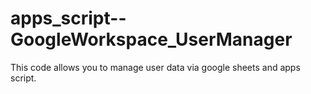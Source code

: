 # apps_script--GoogleWorkspace_UserManager
This code allows you to manage user data via google sheets and apps script.
